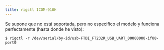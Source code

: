 ```yaml
---
title: rigctl ICOM-910H
---
```


Se supone que no está soportada, pero no especifico el modelo y funciona perfectamente (hasta donde he visto):

```
$ rigctl -r /dev/serial/by-id/usb-FTDI_FT232R_USB_UART_00000000-if00-port0
```